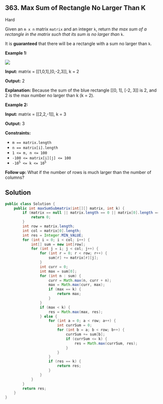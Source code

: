 ## 363\. Max Sum of Rectangle No Larger Than K

Hard

Given an `m x n` matrix `matrix` and an integer `k`, return _the max sum of a rectangle in the matrix such that its sum is no larger than_ `k`.

It is **guaranteed** that there will be a rectangle with a sum no larger than `k`.

**Example 1:**

![](https://assets.leetcode.com/uploads/2021/03/18/sum-grid.jpg)

**Input:** matrix = [[1,0,1],[0,-2,3]], k = 2

**Output:** 2

**Explanation:** Because the sum of the blue rectangle [[0, 1], [-2, 3]] is 2, and 2 is the max number no larger than k (k = 2). 

**Example 2:**

**Input:** matrix = [[2,2,-1]], k = 3

**Output:** 3 

**Constraints:**

*   `m == matrix.length`
*   `n == matrix[i].length`
*   `1 <= m, n <= 100`
*   `-100 <= matrix[i][j] <= 100`
*   <code>-10<sup>5</sup> <= k <= 10<sup>5</sup></code>

**Follow up:** What if the number of rows is much larger than the number of columns?

## Solution

```java
public class Solution {
    public int maxSumSubmatrix(int[][] matrix, int k) {
        if (matrix == null || matrix.length == 0 || matrix[0].length == 0) {
            return 0;
        }
        int row = matrix.length;
        int col = matrix[0].length;
        int res = Integer.MIN_VALUE;
        for (int i = 0; i < col; i++) {
            int[] sum = new int[row];
            for (int j = i; j < col; j++) {
                for (int r = 0; r < row; r++) {
                    sum[r] += matrix[r][j];
                }
                int curr = 0;
                int max = sum[0];
                for (int n : sum) {
                    curr = Math.max(n, curr + n);
                    max = Math.max(curr, max);
                    if (max == k) {
                        return max;
                    }
                }
                if (max < k) {
                    res = Math.max(max, res);
                } else {
                    for (int a = 0; a < row; a++) {
                        int currSum = 0;
                        for (int b = a; b < row; b++) {
                            currSum += sum[b];
                            if (currSum <= k) {
                                res = Math.max(currSum, res);
                            }
                        }
                    }
                    if (res == k) {
                        return res;
                    }
                }
            }
        }
        return res;
    }
}
```